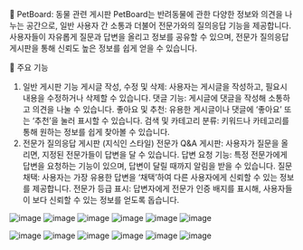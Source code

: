 🐾 PetBoard: 동물 관련 게시판
PetBoard는 반려동물에 관한 다양한 정보와 의견을 나누는 공간으로, 일반 사용자 간 소통과 더불어 전문가와의 질의응답 기능을 제공합니다. 사용자들이 자유롭게 질문과 답변을 올리고 정보를 공유할 수 있으며, 전문가 질의응답 게시판을 통해 신뢰도 높은 정보를 쉽게 얻을 수 있습니다.

📌 주요 기능
1. 일반 게시판 기능
게시글 작성, 수정 및 삭제: 사용자는 게시글을 작성하고, 필요시 내용을 수정하거나 삭제할 수 있습니다.
댓글 기능: 게시글에 댓글을 작성해 소통하고 의견을 나눌 수 있습니다.
좋아요 및 추천: 유용한 게시글이나 댓글에 ‘좋아요’ 또는 ‘추천’을 눌러 표시할 수 있습니다.
검색 및 카테고리 분류: 키워드나 카테고리를 통해 원하는 정보를 쉽게 찾아볼 수 있습니다.
2. 전문가 질의응답 게시판 (지식인 스타일)
전문가 Q&A 게시판: 사용자가 질문을 올리면, 지정된 전문가들이 답변을 달 수 있습니다.
답변 요청 기능: 특정 전문가에게 답변을 요청하는 기능이 있으며, 답변이 달릴 때까지 알림을 받을 수 있습니다.
질문 채택: 사용자는 가장 유용한 답변을 ‘채택’하여 다른 사용자에게 신뢰할 수 있는 정보를 제공합니다.
전문가 등급 표시: 답변자에게 전문가 인증 배지를 표시해, 사용자들이 보다 신뢰할 수 있는 정보를 얻도록 돕습니다.


![image](https://github.com/user-attachments/assets/2451da8e-3ccc-444a-85a1-6f2b51ee2f95)
![image](https://github.com/user-attachments/assets/7d6e8b21-7c6c-436b-8c91-ddc9f9909e66)
![image](https://github.com/user-attachments/assets/21208c61-a7a2-4fbf-a7e2-a31a9e2c949e)
![image](https://github.com/user-attachments/assets/e0676142-abbd-4160-8942-4396ca78f169)
![image](https://github.com/user-attachments/assets/9ddbc0ac-2f46-49bb-8a9a-e70acc46d4a8)
![image](https://github.com/user-attachments/assets/a02484d9-43ca-4f9f-bb20-99a98ddabb8f)

![image](https://github.com/user-attachments/assets/809ff56f-a8ab-473e-ba8c-ab8ff75e26ee)
![image](https://github.com/user-attachments/assets/072b755b-b4fd-40e7-942f-60be6e953769)
![image](https://github.com/user-attachments/assets/1d5568bf-2ed6-4401-ad10-626d4b61aa35)
![image](https://github.com/user-attachments/assets/01c892b9-c269-491e-a28c-84d0c034edae)
![image](https://github.com/user-attachments/assets/7d1f755c-cb5f-4438-b17f-6d0501104f36)
![image](https://github.com/user-attachments/assets/22139bce-c9aa-4fa6-99ab-f8b59f8895c1)

